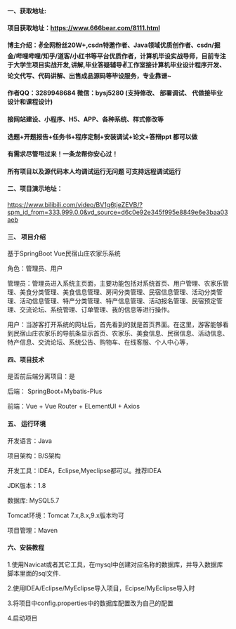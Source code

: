 #### 一、获取地址:

#### 项目获取地址：https://www.666bear.com/8111.html

**博主介绍：✌全网粉丝20W+,csdn特邀作者、Java领域优质创作者、csdn/掘金/哔哩哔哩/知乎/道客/小红书等平台优质作者，计算机毕设实战导师，目前专注于大学生项目实战开发,讲解,毕业答疑辅导✌工作室接计算机毕业设计程序开发、论文代写、代码讲解、出售成品源码等毕设服务，专业靠谱~**

#### 作者QQ：3289948684 微信：bysj5280 (支持修改、 部署调试、 代做接毕业设计和课程设计)

#### 接网站建设、小程序、H5、APP、各种系统、样式修改等

#### 选题+开题报告+任务书+程序定制+安装调试+论文+答辩ppt 都可以做

#### 有需求尽管甩过来！一条龙帮你安心过！

#### 所有项目以及源代码本人均调试运行无问题 可支持远程调试运行


#### 二、项目演示地址：

https://www.bilibili.com/video/BV1g6tjeZEVB/?spm_id_from=333.999.0.0&vd_source=d6c0e92e345f995e8849e6e3baa03aeb

#### 三、 项目介绍

基于SpringBoot Vue民宿山庄农家乐系统

角色：管理员、用户

管理员：管理员进入系统主页面，主要功能包括对系统首页、用户管理、农家乐管理、美食分类管理、美食信息管理、房间分类管理、民宿信息管理、活动分类管理、活动信息管理、特产分类管理、特产信息管理、活动报名管理、民宿预定管理、交流论坛、系统管理、订单管理、我的信息等进行操作。

用户：当游客打开系统的网址后，首先看到的就是首页界面。在这里，游客能够看到民宿山庄农家乐的导航条显示首页、农家乐、美食信息、民宿信息、活动信息、特产信息、交流论坛、系统公告、购物车、在线客服、个人中心等，

#### 四、项目技术

是否前后端分离项目：是

后端： SpringBoot+Mybatis-Plus

前端：Vue + Vue Router + ELementUI + Axios

#### 五、 运行环境

开发语言：Java

项目架构：B/S架构

开发工具：IDEA，Eclipse,Myeclipse都可以。推荐IDEA

JDK版本：1.8

数据库: MySQL5.7

Tomcat环境：Tomcat 7.x,8.x,9.x版本均可

项目管理：Maven



#### 六、安装教程

1.使用Navicat或者其它工具，在mysql中创建对应名称的数据库，并导入数据库脚本里面的sql文件.

2.使用IDEA/Eclipse/MyEclipse导入项目，Ecipse/MyEclipse导入时

3.将项目中config.properties中的数据库配置改为自己的配置

4.启动项目

